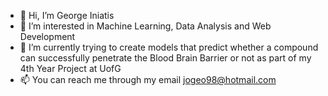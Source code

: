 - 👋 Hi, I’m George Iniatis
- 👀 I’m interested in Machine Learning, Data Analysis and Web Development 
- 🌱 I’m currently trying to create models that predict whether a compound can successfully penetrate the Blood Brain Barrier or not as part of my 4th Year Project at UofG
- 📫 You can reach me through my email jogeo98@hotmail.com

<!---
GeorgeIniatis/GeorgeIniatis is a ✨ special ✨ repository because its `README.md` (this file) appears on your GitHub profile.
You can click the Preview link to take a look at your changes.
--->
